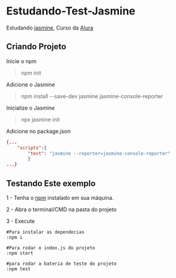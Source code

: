 # Estudando-Test-Jasmine
Estudando [jasmine](https://jasmine.github.io/), Curso da [Alura](https://cursos.alura.com.br/course/testes-automatizados-em-javascript-com-jasmine)


## Criando Projeto
Inicie o npm
>npm init

Adicione o Jasmine
>npm install --save-dev jasmine jasmine-console-reporter

Inicialize o Jasmine
>npx jasmine init

Adicione no package.json
``` json
{...
    "scripts":{
        "test": "jasmine --reporter=jasmine-console-reporter"
        } 
...}
```

## Testando Este exemplo

1 - Tenha o [npm](https://nodejs.org/en/download/) instalado em sua máquina.

2 - Abra o terminal/CMD na pasta do projeto

3 - Execute
```shell
#Para instalar as dependecias
:npm i

#Para rodar o index.js do projeto
:npm start

#para rodar a bateria de teste do projeto
:npm test
```